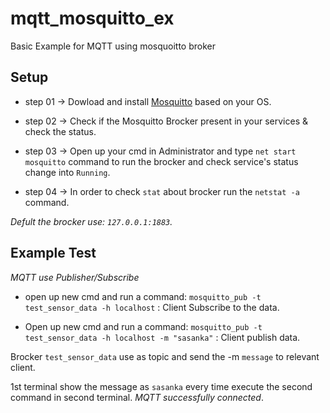 # mqtt_mosquitto_ex
Basic Example for MQTT using mosquoitto broker

## Setup

- step 01 -> Dowload and install [Mosquitto](https://mosquitto.org/download/) based on your OS.

- step 02 -> Check if the Mosquitto Brocker present in your services & check the status.

- step 03 -> Open up your cmd in Administrator and type `net start mosquitto` command to run the brocker and check service's status change into `Running`.

- step 04 -> In order to check `stat` about brocker run the `netstat -a` command.

*Defult the brocker use: `127.0.0.1:1883`.*

## Example Test

*MQTT use Publisher/Subscribe*

- open up new cmd and run a command: `mosquitto_pub -t test_sensor_data -h localhost` : Client Subscribe to the data.
  
- Open up new cmd and run a command: `mosquitto_pub -t test_sensor_data -h localhost -m "sasanka"` : Client publish data.

Brocker `test_sensor_data` use as topic and send the -m `message` to relevant client.

1st terminal show the message as `sasanka` every time execute the second command in second terminal. *MQTT successfully connected*.
